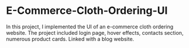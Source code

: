 # E-Commerce-Cloth-Ordering-UI
In this project, I implemented the UI of an e-commerce cloth ordering website. The project included login page, hover effects, contacts section, numerous product cards.
Linked with a blog website.
